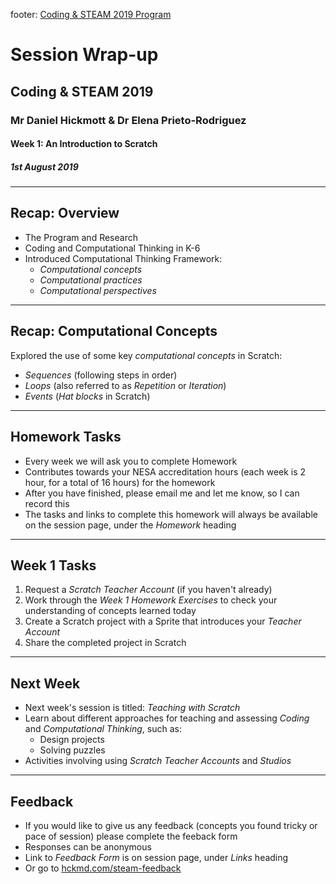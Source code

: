 footer: [Coding & STEAM 2019 Program](http://cs4s.github.io/steam-2019)

# Session Wrap-up

## Coding & STEAM 2019

### Mr Daniel Hickmott & Dr Elena Prieto-Rodriguez

#### Week 1: An Introduction to Scratch

##### 1st August 2019

---

## Recap: Overview

- The Program and Research
- Coding and Computational Thinking in K-6
- Introduced Computational Thinking Framework:
	- *Computational concepts*
	- *Computational practices*
	- *Computational perspectives*

---

## Recap: Computational Concepts

Explored the use of some key *computational concepts* in Scratch:

- *Sequences* (following steps in order)
- *Loops* (also referred to as *Repetition* or *Iteration*)
- *Events* (*Hat blocks* in Scratch)

---

## Homework Tasks

- Every week we will ask you to complete Homework
- Contributes towards your NESA accreditation hours (each week is 2 hour, for a total of 16 hours) for the homework
- After you have finished, please email me and let me know, so I can record this
- The tasks and links to complete this homework will always be available on the session page, under the *Homework* heading 	

---

## Week 1 Tasks

1.	Request a *Scratch Teacher Account* (if you haven't already)
2.	Work through the *Week 1 Homework Exercises* to check your understanding of concepts learned today
3.	Create a Scratch project with a Sprite that introduces your *Teacher Account*
4.	Share the completed project in Scratch

---

## Next Week

- Next week's session is titled: *Teaching with Scratch*
- Learn about different approaches for teaching and assessing *Coding* and *Computational Thinking*, such as:
	- Design projects
	- Solving puzzles
- Activities involving using *Scratch Teacher Accounts* and *Studios*

---

## Feedback

- If you would like to give us any feedback (concepts you found tricky or pace of session) please complete the feeback form
- Responses can be anonymous
- Link to *Feedback Form* is on session page, under *Links* heading
- Or go to [hckmd.com/steam-feedback](http://hckmd.com/steam-feedback)







